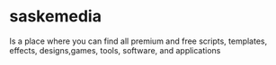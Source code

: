# saskemedia
Is a place where you can find all premium and free scripts, templates, effects, designs,games, tools, software, and applications
